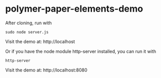 polymer-paper-elements-demo
===========================

After cloning, run with
```
sudo node server.js
```
Visit the demo at: http://localhost

Or if you have the node module http-server installed, you can run it with
```
http-server
```
Visit the demo at: http://localhost:8080
